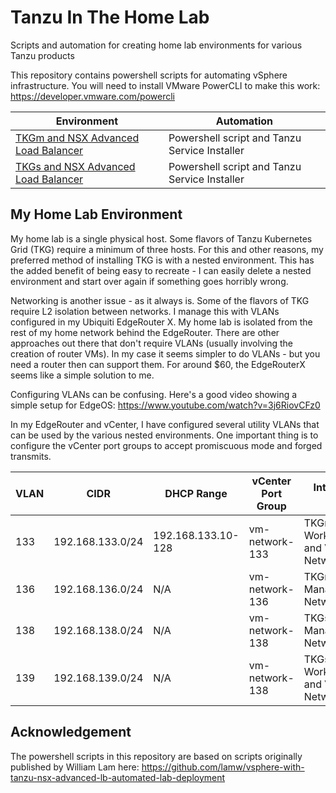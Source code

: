# Tanzu In The Home Lab

Scripts and automation for creating home lab environments for various Tanzu products

This repository contains powershell scripts for automating vSphere infrastructure. You will need to install
VMware PowerCLI to make this work: https://developer.vmware.com/powercli

| Environment | Automation |
|---|---|
| [TKGm and NSX Advanced Load Balancer](tkgm-vds) | Powershell script and Tanzu Service Installer |
| [TKGs and NSX Advanced Load Balancer](tkgs-vds) | Powershell script and Tanzu Service Installer |

## My Home Lab Environment

My home lab is a single physical host. Some flavors of Tanzu Kubernetes Grid (TKG) require a minimum of three hosts. For this
and other reasons, my preferred method of installing TKG is with a nested environment. This has the added benefit of being easy
to recreate - I can easily delete a nested environment and start over again if something goes horribly wrong.

Networking is another issue - as it always is. Some of the flavors of TKG require L2 isolation between networks. I manage this with
VLANs configured in my Ubiquiti EdgeRouter X. My home lab is isolated from the rest of my home network behind the EdgeRouter. There
are other approaches out there that don't require VLANs (usually involving the creation of router VMs). In my case it seems simpler
to do VLANs - but you need a router then can support them. For around $60, the EdgeRouterX seems like a simple solution to me.

Configuring VLANs can be confusing. Here's a good video showing a simple setup for EdgeOS: https://www.youtube.com/watch?v=3j6RiovCFz0

In my EdgeRouter and vCenter, I have configured several utility VLANs that can be used by the various nested environments. One important
thing is to configure the vCenter port groups to accept promiscuous mode and forged transmits.

| VLAN | CIDR             | DHCP Range         | vCenter Port Group | Intended Use                  |
|------|------------------|--------------------|--------------------|-------------------------------|
| 133  | 192.168.133.0/24 | 192.168.133.10-128 | vm-network-133     | TKGm Workload and VIP Network |
| 136  | 192.168.136.0/24 | N/A                | vm-network-136     | TKGm Management Network       |
| 138  | 192.168.138.0/24 | N/A                | vm-network-138     | TKGs Management Network       |
| 139  | 192.168.139.0/24 | N/A                | vm-network-138     | TKGs Workload and VIP Network |


## Acknowledgement

The powershell scripts in this repository are based on scripts originally published by William Lam here: 
https://github.com/lamw/vsphere-with-tanzu-nsx-advanced-lb-automated-lab-deployment
